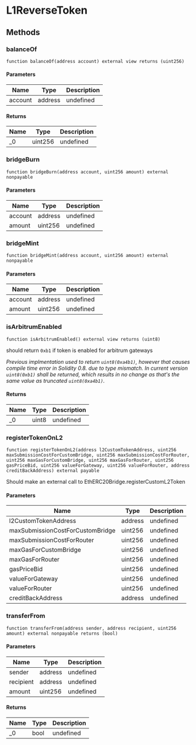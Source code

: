 # L1ReverseToken









## Methods

### balanceOf

```solidity
function balanceOf(address account) external view returns (uint256)
```





#### Parameters

| Name | Type | Description |
|---|---|---|
| account | address | undefined |

#### Returns

| Name | Type | Description |
|---|---|---|
| _0 | uint256 | undefined |

### bridgeBurn

```solidity
function bridgeBurn(address account, uint256 amount) external nonpayable
```





#### Parameters

| Name | Type | Description |
|---|---|---|
| account | address | undefined |
| amount | uint256 | undefined |

### bridgeMint

```solidity
function bridgeMint(address account, uint256 amount) external nonpayable
```





#### Parameters

| Name | Type | Description |
|---|---|---|
| account | address | undefined |
| amount | uint256 | undefined |

### isArbitrumEnabled

```solidity
function isArbitrumEnabled() external view returns (uint8)
```

should return `0xb1` if token is enabled for arbitrum gateways

*Previous implmentation used to return `uint8(0xa4b1)`, however that causes compile time error in Solidity 0.8. due to type mismatch.      In current version `uint8(0xb1)` shall be returned, which results in no change as that&#39;s the same value as truncated `uint8(0xa4b1)`.*


#### Returns

| Name | Type | Description |
|---|---|---|
| _0 | uint8 | undefined |

### registerTokenOnL2

```solidity
function registerTokenOnL2(address l2CustomTokenAddress, uint256 maxSubmissionCostForCustomBridge, uint256 maxSubmissionCostForRouter, uint256 maxGasForCustomBridge, uint256 maxGasForRouter, uint256 gasPriceBid, uint256 valueForGateway, uint256 valueForRouter, address creditBackAddress) external payable
```

Should make an external call to EthERC20Bridge.registerCustomL2Token



#### Parameters

| Name | Type | Description |
|---|---|---|
| l2CustomTokenAddress | address | undefined |
| maxSubmissionCostForCustomBridge | uint256 | undefined |
| maxSubmissionCostForRouter | uint256 | undefined |
| maxGasForCustomBridge | uint256 | undefined |
| maxGasForRouter | uint256 | undefined |
| gasPriceBid | uint256 | undefined |
| valueForGateway | uint256 | undefined |
| valueForRouter | uint256 | undefined |
| creditBackAddress | address | undefined |

### transferFrom

```solidity
function transferFrom(address sender, address recipient, uint256 amount) external nonpayable returns (bool)
```





#### Parameters

| Name | Type | Description |
|---|---|---|
| sender | address | undefined |
| recipient | address | undefined |
| amount | uint256 | undefined |

#### Returns

| Name | Type | Description |
|---|---|---|
| _0 | bool | undefined |




